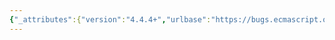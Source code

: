 ```yaml
---
{"_attributes":{"version":"4.4.4+","urlbase":"https://bugs.ecmascript.org/","maintainer":"dherman@mozilla.com"},"bug":{"bug_id":4215,"creation_ts":"2015-03-26 16:06:00 -0700","short_desc":"Ch. 19: Various editorial issues","delta_ts":"2015-04-03 12:35:29 -0700","product":"Draft for 6th Edition","component":"editorial issue","version":"Rev 36: March 17, 2015 Release Candidate 3","rep_platform":"All","op_sys":"All","bug_status":"RESOLVED","resolution":"FIXED","priority":"Normal","bug_severity":"normal","everconfirmed":true,"reporter":{"uid":"andrebargull","name":"André Bargull"},"assigned_to":{"uid":"allen","name":"Allen Wirfs-Brock"},"long_desc":[{"commentid":13932,"comment_count":0,"who":{"uid":"andrebargull","name":"André Bargull"},"bug_when":"2015-03-26 16:06:38 -0700","thetext":"19.1.1 The Object Constructor\n  1st paragraph: \"creates new\" -> \"creates a new\"\n\n\n19.1.2.1 Object.assign ( target, ...sources )\n  Step 5.c.iii.3: Replace semicolon with full stop.\n\n\n19.1.2.3.1 Runtime Semantics: ObjectDefineProperties Abstract Operation\n  Title: -> \"Runtime Semantics: ObjectDefineProperties(O, Properties)\"\n  Step 1: Add comma between \"Object throw\"\n\n\n19.1.2.4 Object.defineProperty ( O, P, Attributes )\n  Step 1: Add comma between \"Object throw\"\n\n\n19.1.3.3 Object.prototype.isPrototypeOf ( V )\n  Note: Change `null` literal font style to bold.\n\n\n19.2.3 Properties of the Function Prototype Object\n  1st para: \"a built-in Function object\" -> \"a built-in function object\"\n\n\n19.2.3.3 Function.prototype.call (thisArg , ...args)\n  Step 3: Missing full stop.\n\n\n19.4.2.8 Symbol.replace\n  1st para: Missing space between \"Symbol.replace\" and \"is\"\n\n\n19.5.3.4 Error.prototype.toString ( )\n  Step 11: Wrong font for full stop.\n  Step 12: Wrong font for full stop."},{"commentid":13973,"comment_count":1,"who":{"uid":"allen","name":"Allen Wirfs-Brock"},"bug_when":"2015-03-31 15:17:22 -0700","thetext":"fixed in rev37 editor's draft"},{"commentid":14040,"comment_count":2,"who":{"uid":"allen","name":"Allen Wirfs-Brock"},"bug_when":"2015-04-03 12:35:29 -0700","thetext":"In Rev37"}]}}
---
```

